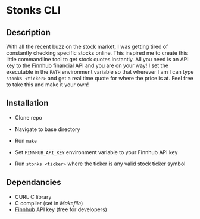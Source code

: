 # Stonks CLI

## Description

With all the recent buzz on the stock market, I was getting tired of constantly checking specific stocks online. This inspired me to create this little commandline tool to get stock quotes instantly. All you need is an API key to the [Finnhub](https://finnhub.io/) financial API and you are on your way! I set the executable in the `PATH` environment variable so that wherever I am I can type `stonks <ticker>` and get a real time quote for where the price is at. Feel free to take this and make it your own!

[](./stonks_CLI.gif)

## Installation

- Clone repo

- Navigate to base directory

- Run `make`

- Set `FINNHUB_API_KEY` environment variable to your Finnhub API key

- Run `stonks <ticker>` where the ticker is any valid stock ticker symbol

## Dependancies

- CURL C library
- C compiler (set in *Makefile*)
- [Finnhub](https://finnhub.io/) API key (free for developers)